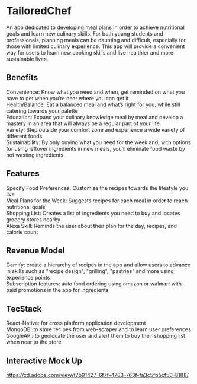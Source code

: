 # TailoredChef
An app dedicated to developing meal plans in order to achieve nutritional goals and learn new culinary skills. For both young students and professionals, planning meals can be daunting and difficult, especially for those with limited culinary experience. This app will provide a convenient way for users to learn new cooking skills and live healthier and more sustainable lives.

## Benefits
Convenience: Know what you need and when, get reminded on what you have to get when you’re near where you can get it  
Health/Balance: Eat a balanced meal and what’s right for you, while still catering towards your palette  
Education: Expand your culinary knowledge meal by meal and develop a mastery in an area that will always be a regular part of your life  
Variety: Step outside your comfort zone and experience a wide variety of different foods  
Sustainability: By only buying what you need for the week and, with options for using leftover ingredients in new meals, you’ll eliminate food waste by not wasting ingredients  

## Features
Specify Food Preferences: Customize the recipes towards the lifestyle you live  
Meal Plans for the Week: Suggests recipes for each meal in order to reach nutritional goals  
Shopping List: Creates a list of ingredients you need to buy and locates grocery stores nearby  
Alexa Skill: Reminds the user about their plan for the day, recipes, and calorie count  

## Revenue Model
Gamify: create a hierarchy of recipes in the app and allow users to advance in skills such as "recipe design", "grilling", "pastries" and more using experience points  
Subscription features: auto food ordering using amazon or walmart with paid promotions in the app for ingredients  


## TecStack
React-Native: for cross platform application development  
MongoDB: to store recipes from web-scraper and to learn user preferences  
GoogleAPI: to geolocate the user and alert them to buy their shopping list when near to the store  

## Interactive Mock Up
https://xd.adobe.com/view/f7b91427-6f7f-4783-763f-fa3c5fb5cf50-8188/  
